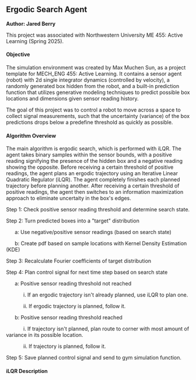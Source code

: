 ## Ergodic Search Agent
**Author: Jared Berry**

This project was associated with Northwestern University ME 455: Active Learning (Spring 2025).

#### Objective
The simulation environment was created by Max Muchen Sun, as a project template for MECH_ENG 455: Active Learning. It contains a sensor agent (robot) with 2d single integrator dynamics (controlled by velocity), a randomly generated box hidden from the robot, and a built-in prediction function that utilizes generative modeling techniques to predict possible box locations and dimensions given sensor reading history. 

The goal of this project was to control a robot to move across a space to collect signal measurements, such that the uncertainty (variance) of the box predictions drops below a predefine threshold as quickly as possible.

#### Algorithm Overview
The main algorithm is ergodic search, which is performed with iLQR. The agent takes binary samples within the sensor bounds, with a positive reading signifying the presence of the hidden box and a negative reading showing the opposite. Before receiving a certain threshold of positive readings, the agent plans an ergodic trajectory using an Iterative Linear Quadratic Regulator (iLQR). The agent completely finishes each planned trajectory before planning another. After receiving a certain threshold of positive readings, the agent then switches to an information maximization approach to eliminate uncertaity in the box's edges.

Step 1: Check positive sensor reading threshold and determine search state.

Step 2: Turn predicted boxes into a "target" distribution
      
&nbsp;&nbsp;&nbsp;&nbsp;&nbsp;&nbsp;a: Use negative/positive sensor readings (based on search state)

&nbsp;&nbsp;&nbsp;&nbsp;&nbsp;&nbsp;b: Create pdf based on sample locations with Kernel Density Estimation (KDE)

Step 3: Recalculate Fourier coefficients of target distribution

Step 4: Plan control signal for next time step based on search state
      
&nbsp;&nbsp;&nbsp;&nbsp;&nbsp;&nbsp;a: Positive sensor reading threshold not reached

&nbsp;&nbsp;&nbsp;&nbsp;&nbsp;&nbsp;&nbsp;&nbsp;&nbsp;&nbsp;&nbsp;&nbsp;i. If an ergodic trajectory isn't already planned, use iLQR to plan one. 

&nbsp;&nbsp;&nbsp;&nbsp;&nbsp;&nbsp;&nbsp;&nbsp;&nbsp;&nbsp;&nbsp;&nbsp;ii. If ergodic trajectory is planned, follow it.

&nbsp;&nbsp;&nbsp;&nbsp;&nbsp;&nbsp;b: Positive sensor reading threshold reached

&nbsp;&nbsp;&nbsp;&nbsp;&nbsp;&nbsp;&nbsp;&nbsp;&nbsp;&nbsp;&nbsp;&nbsp;i. If trajectory isn't planned, plan route to corner with most amount of variance in
               its possible location.

&nbsp;&nbsp;&nbsp;&nbsp;&nbsp;&nbsp;&nbsp;&nbsp;&nbsp;&nbsp;&nbsp;&nbsp;ii. If trajectory is planned, follow it.

Step 5: Save planned control signal and send to gym simulation function.

#### iLQR Description
